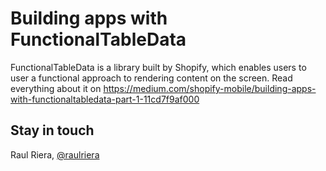 # Building apps with FunctionalTableData
FunctionalTableData is a library built by Shopify, which enables users to user a functional approach to rendering content on the screen. Read everything about it on https://medium.com/shopify-mobile/building-apps-with-functionaltabledata-part-1-11cd7f9af000

## Stay in touch
Raul Riera, [@raulriera](http://twitter.com/raulriera)
